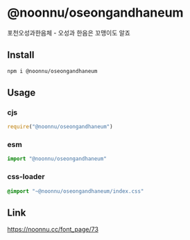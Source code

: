 # @noonnu/oseongandhaneum
포천오성과한음체 - 오성과 한음은 꼬맹이도 알죠

## Install
```sh
npm i @noonnu/oseongandhaneum
```
## Usage
### cjs
```js
require("@noonnu/oseongandhaneum")
```
### esm
```js
import "@noonnu/oseongandhaneum"
```
### css-loader
```css
@import "~@noonnu/oseongandhaneum/index.css"
```

## Link
https://noonnu.cc/font_page/73
